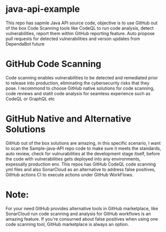 java-api-example
================
This repo has sapmle Java API source code, objective is to use GitHub out of the box Code Scanning tools like CodeQL to run code analysis, detect vulnerabilities, report them within GitHub reporting feature. Auto propose pull requests for detected vulnerabilities and verson updates from DependaBot future 

# GitHub Code Scanning
Code scanning enables vulnerabilities to be detected and remediated prior to release into production, eliminating the cybersecurity risks that they pose. I recommond to choose GitHub native solutions for code scanning, code reviews and statit code analysis for seamless experience such as CodeQL or GraphQL etc

# GitHub Native and Alternative Solutions
GitHub out of the box solutions are amazing, in this specific scenario, I want to scan the Sample-java-API repo code to make sure it meets the standards, auto review, check for vulnurabilities at the development stage itself, before the code with vulnerabilities gets deployed into any environments, expessally production env. This repos has GitHub CodeQL code scanning yml files and also SonarCloud as an alternative to address false positives, GitHub actions CI to execute actions under GitHub WorkFlows.

# Note: 
For your need GitHub provides alternative tools in GitHub marketplace, like SonarCloud run code scanning and analysis for GitHub workflows is an amazing feature. If you're consurned about false positives when using one code scanning tool, GitHub marketplace is always an option.
